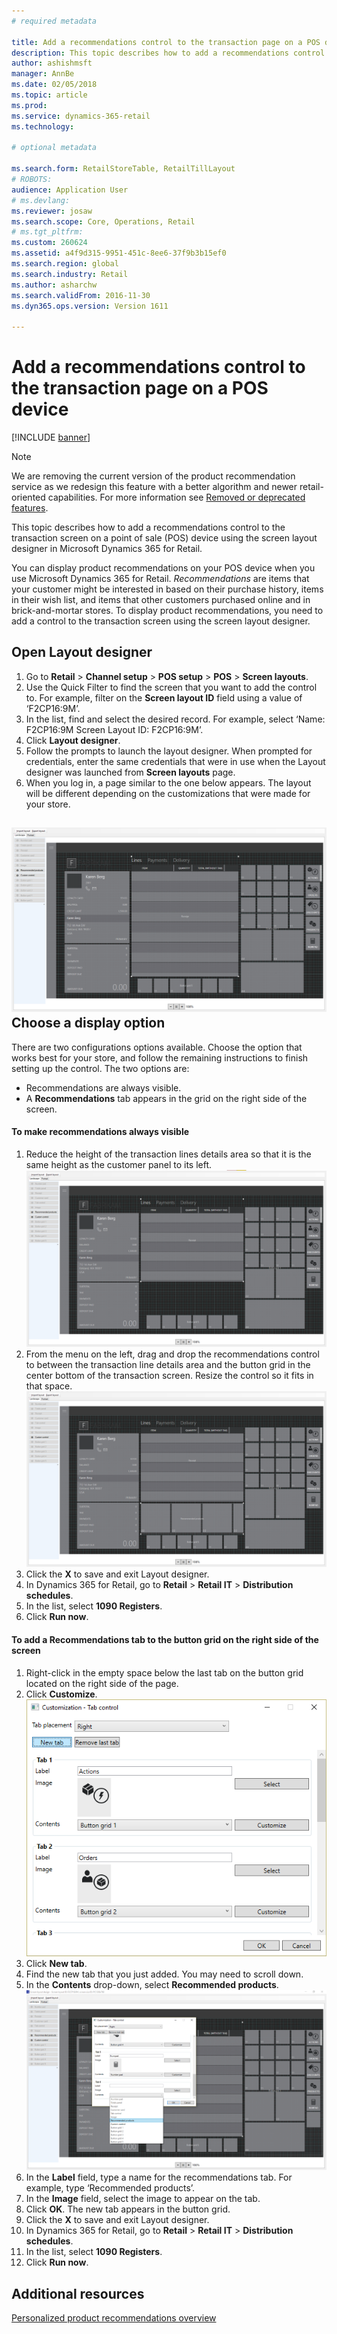 ```yaml
---
# required metadata

title: Add a recommendations control to the transaction page on a POS device
description: This topic describes how to add a recommendations control to the transaction screen on a point of sale (POS) device using the screen layout designer in Microsoft Dynamics 365 for Retail.
author: ashishmsft
manager: AnnBe
ms.date: 02/05/2018
ms.topic: article
ms.prod: 
ms.service: dynamics-365-retail
ms.technology: 

# optional metadata

ms.search.form: RetailStoreTable, RetailTillLayout
# ROBOTS: 
audience: Application User
# ms.devlang: 
ms.reviewer: josaw
ms.search.scope: Core, Operations, Retail
# ms.tgt_pltfrm: 
ms.custom: 260624
ms.assetid: a4f9d315-9951-451c-8ee6-37f9b3b15ef0
ms.search.region: global
ms.search.industry: Retail
ms.author: asharchw
ms.search.validFrom: 2016-11-30
ms.dyn365.ops.version: Version 1611

---
```


# Add a recommendations control to the transaction page on a POS device

[!INCLUDE [banner](includes/banner.md)]

> [!NOTE]
> We are removing the current version of the product recommendation service as we redesign this feature with a better algorithm and newer retail-oriented capabilities. For more information see [Removed or deprecated features](https://docs.microsoft.com/en-us/dynamics365/unified-operations/dev-itpro/migration-upgrade/deprecated-features). 

This topic describes how to add a recommendations control to the transaction screen on a point of sale (POS) device using the screen layout designer in Microsoft Dynamics 365 for Retail.

You can display product recommendations on your POS device when you use Microsoft Dynamics 365 for Retail. *Recommendations* are items that your customer might be interested in based on their purchase history, items in their wish list, and items that other customers purchased online and in brick-and-mortar stores. To display product recommendations, you need to add a control to the transaction screen using the screen layout designer.

## Open Layout designer
1.  Go to **Retail** &gt; **Channel setup** &gt; **POS setup** &gt; **POS** &gt; **Screen layouts**.
2.  Use the Quick Filter to find the screen that you want to add the control to. For example, filter on the **Screen layout ID** field using a value of ‘F2CP16:9M’.
3.  In the list, find and select the desired record. For example, select ‘Name: F2CP16:9M Screen Layout ID: F2CP16:9M’.
4.  Click **Layout designer**.
5.  Follow the prompts to launch the layout designer. When prompted for credentials, enter the same credentials that were in use when the Layout designer was launched from **Screen layouts** page.
6.  When you log in, a page similar to the one below appears. The layout will be different depending on the customizations that were made for your store.

[![screenlayout-pic-1](./media/screenlayout-pic-1.png)](./media/screenlayout-pic-1.png)
Choose a display option
-----------------------

There are two configurations options available. Choose the option that works best for your store, and follow the remaining instructions to finish setting up the control. The two options are:
-   Recommendations are always visible.
-   A **Recommendations** tab appears in the grid on the right side of the screen.

#### To make recommendations always visible

1.  Reduce the height of the transaction lines details area so that it is the same height as the customer panel to its left.[](./media/pic-2.png)[![screenlayout-pic-2](./media/screenlayout-pic-2.png)](./media/screenlayout-pic-2.png)
2.  From the menu on the left, drag and drop the recommendations control to between the transaction line details area and the button grid in the center bottom of the transaction screen. Resize the control so it fits in that space.[](./media/pic-3.png)[![screenlayout-pic-3](./media/screenlayout-pic-3.png)](./media/screenlayout-pic-3.png)
3.  Click the **X** to save and exit Layout designer.
4.  In Dynamics 365 for Retail, go to **Retail** &gt; **Retail IT** &gt; **Distribution schedules**.
5.  In the list, select **1090 Registers**.
6.  Click **Run now**.

#### To add a Recommendations tab to the button grid on the right side of the screen

1.  Right-click in the empty space below the last tab on the button grid located on the right side of the page.
2.  Click **Customize**.[![pic-5](./media/pic-5.png)](./media/pic-5.png)
3.  Click **New tab**.
4.  Find the new tab that you just added. You may need to scroll down.
5.  In the **Contents** drop-down, select **Recommended products**. [![pic-6](./media/pic-6.png)](./media/pic-6.png)
6.  In the **Label** field, type a name for the recommendations tab. For example, type ‘Recommended products’.
7.  In the **Image** field, select the image to appear on the tab.
8.  Click **OK**. The new tab appears in the button grid.
9.  Click the **X** to save and exit Layout designer.
10. In Dynamics 365 for Retail, go to **Retail** &gt; **Retail IT** &gt; **Distribution schedules**.
11. In the list, select **1090 Registers**.
12. Click **Run now**.


Additional resources
--------

[Personalized product recommendations overview](personalized-product-recommendations.md)




